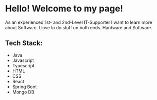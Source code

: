 # Hello! Welcome to my page!

As an experienced 1st- and 2nd-Level IT-Supporter I want to learn more about Software. I love to do stuff on both ends. Hardware and Software.

## Tech Stack: 
- Java
- Javascript
- Typescript
- HTML
- CSS
- React
- Spring Boot
- Mongo DB
